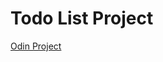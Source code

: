 # Todo List Project
[Odin Project](https://www.theodinproject.com/lessons/node-path-javascript-todo-list)

